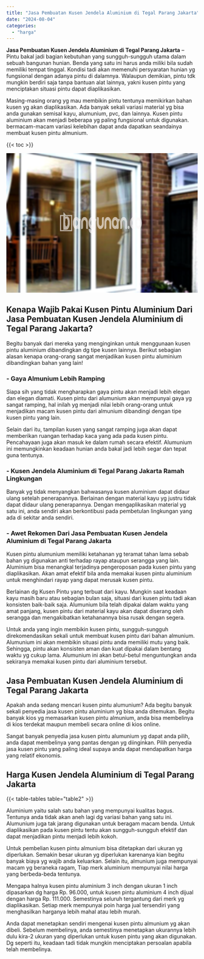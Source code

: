 ```yaml
---
title: "Jasa Pembuatan Kusen Jendela Aluminium di Tegal Parang Jakarta"
date: "2024-08-04"
categories: 
  - "harga"
---
```


**Jasa Pembuatan Kusen Jendela Aluminium di Tegal Parang Jakarta** – Pintu bakal jadi bagian kebutuhan yang sungguh-sungguh utama dalam sebuah bangunan hunian. Benda yang satu ini harus anda miliki bila sudah memiliki tempat tinggal. Kondisi tadi akan memenuhi persyaratan hunian yg fungsional dengan adanya pintu di dalamnya. Walaupun demikian, pintu tdk mungkin berdiri saja tanpa bantuan alat lainnya, yakni kusen pintu yang menciptakan situasi pintu dapat diaplikasikan.

Masing-masing orang yg mau membikin pintu tentunya memikirkan bahan kusen yg akan diaplikasikan. Ada banyak sekali variasi material yg bisa anda gunakan semisal kayu, alumunium, pvc, dan lainnya. Kusen pintu aluminium akan menjadi beberapa yg paling fungsional untuk digunakan. bermacam-macam variasi kelebihan dapat anda dapatkan seandainya membuat kusen pintu almunium.

{{< toc >}}

![Jasa Pembuatan Kusen Jendela Aluminium di Tegal Parang Jakarta](/images/harga-kusen-jendela-alumunium-44.png)

## Kenapa Wajib Pakai Kusen Pintu Aluminium Dari Jasa Pembuatan Kusen Jendela Aluminium di Tegal Parang Jakarta?

Begitu banyak dari mereka yang menginginkan untuk menggunaan kusen pintu aluminium dibandingkan dg tipe kusen lainnya. Berikut sebagian alasan kenapa orang-orang sangat menjadikan kusen pintu aluminium dibandingkan bahan yang lain!

### \- Gaya Almunium Lebih Ramping

Siapa sih yang tidak mengharapkan gaya pintu akan menjadi lebih elegan dan elegan diamati. Kusen pintu dari alumunium akan mempunyai gaya yg sangat ramping, hal inilah yg menjadi nilai lebih orang-orang untuk menjadikan macam kusen pintu dari almunium dibandingi dengan tipe kusen pintu yang lain.

Selain dari itu, tampilan kusen yang sangat ramping juga akan dapat memberikan ruangan terhadap kaca yang ada pada kusen pintu. Pencahayaan juga akan masuk ke dalam rumah secara efektif. Alumunium ini memungkinkan keadaan hunian anda bakal jadi lebih segar dan tepat guna tentunya.

### \- Kusen Jendela Aluminium di Tegal Parang Jakarta Ramah Lingkungan

Banyak yg tidak menyangkan bahwasanya kusen aluminium dapat didaur ulang setelah penerapannya. Berlainan dengan material kayu yg justru tidak dapat didaur ulang penerapannya. Dengan mengaplikasikan material yg satu ini, anda sendiri akan berkontibusi pada pembetulan lingkungan yang ada di sekitar anda sendiri.

### \- Awet Rekomen Dari Jasa Pembuatan Kusen Jendela Aluminium di Tegal Parang Jakarta

Kusen pintu alumunium memiliki ketahanan yg teramat tahan lama sebab bahan yg digunakan anti terhadap rayap ataupun serangga yang lain. Aluminium bisa menangkal terjadinya pengeroposan pada kusen pintu yang diaplikasikan. Akan amat efektif bila anda memakai kusen pintu aluminium untuk menghindari rayap yang dapat merusak kusen pintu.

Berlainan dg Kusen Pintu yang terbuat dari kayu. Mungkin saat keadaan kayu masih baru atau sebagian bulan saja, situasi dari kusen pintu tadi akan konsisten baik-baik saja. Alumunium bila telah dipakai dalam waktu yang amat panjang, kusen pintu dari material kayu akan dapat diserang oleh serangga dan mengakibatkan ketahanannya bisa rusak dengan segera.

Untuk anda yang ingin membikin kusen pintu, sungguh-sungguh direkomendasikan sekali untuk membuat kusen pintu dari bahan almunium. Alumunium ini akan membikin situasi pintu anda memiliki mutu yang baik. Sehingga, pintu akan konsisten aman dan kuat dipakai dalam bentang waktu yg cukup lama. Alumunium ini akan betul-betul menguntungkan anda sekiranya memakai kusen pintu dari aluminium tersebut.

## Jasa Pembuatan Kusen Jendela Aluminium di Tegal Parang Jakarta

Apakah anda sedang mencari kusen pintu alumunium? Ada begitu banyak sekali penyedia jasa kusen pintu aluminium yg bisa anda ditemukan. Begitu banyak kios yg memasarkan kusen pintu almunium, anda bisa membelinya di kios terdekat maupun membeli secara online di kios online.

Sangat banyak penyedia jasa kusen pintu alumunium yg dapat anda pilih, anda dapat membelinya yang pantas dengan yg diinginkan. Pilih penyedia jasa kusen pintu yang paling ideal supaya anda dapat mendapatkan harga yang relatif ekonomis.

## Harga Kusen Jendela Aluminium di Tegal Parang Jakarta

{{< table-tables table="table2" >}}

Aluminium yaitu salah satu bahan yang mempunyai kualitas bagus. Tentunya anda tidak akan aneh lagi dg variasi bahan yang satu ini. Alumunium juga tak jarang digunakan untuk beragam macam benda. Untuk diaplikasikan pada kusen pintu tentu akan sungguh-sungguh efektif dan dapat menjadikan pintu menjadi lebih kokoh.

Untuk pembelian kusen pintu almunium bisa ditetapkan dari ukuran yg diperlukan. Semakin besar ukuran yg diperlukan karenanya kian begitu banyak biaya yg wajib anda keluarkan. Selain itu, almunium juga mempunyai macam yg beraneka ragam, Tiap merk aluminium mempunyai nilai harga yang berbeda-beda tentunya.

Mengapa halnya kusen pintu aluminium 3 inch dengan ukuran 1 inch dipasarkan dg harga Rp. 96.000, untuk kusen pintu aluminium 4 inch dijual dengan harga Rp. 111.000. Semestinya seluruh tergantung dari merk yg diaplikasikan. Setiap merk mempunyai poin harga jual tersendiri yang menghasilkan harganya lebih mahal atau lebih murah.

Anda dapat menetapkan sendiri mengenai kusen pintu almunium yg akan dibeli. Sebelum membelinya, anda semestinya menetapkan ukurannya lebih dulu kira-2 ukuran yang diperlukan untuk kusen pintu yang akan digunakan. Dg seperti itu, keadaan tadi tidak mungkin menciptakan persoalan apabila telah membelinya.
